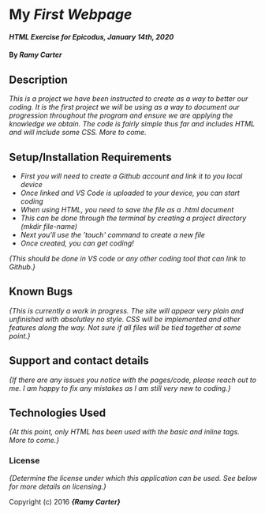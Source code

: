 # My _First Webpage_

#### _HTML Exercise for Epicodus, January 14th, 2020_

#### By _**Ramy Carter**_

## Description

_This is a project we have been instructed to create as a way to better our coding. It is the first project we will be using as a way to document our progression throughout the program and ensure we are applying the knowledge we obtain. The code is fairly simple thus far and includes HTML and will include some CSS. More to come._

## Setup/Installation Requirements

* _First you will need to create a Github account and link it to you local device_
* _Once linked and VS Code is uploaded to your device, you can start coding_
* _When using HTML, you need to save the file as a .html document_
* _This can be done through the terminal by creating a project directory (mkdir file-name)_
* _Next you'll use the 'touch' command to create a new file_
* _Once created, you can get coding!_

_{This should be done in VS code or any other coding tool that can link to Github.}_

## Known Bugs

_{This is currently a work in progress. The site will appear very plain and unfinished with absolutley no style. CSS will be implemented and other features along the way. Not sure if all files will be tied together at some point.}_

## Support and contact details

_{If there are any issues you notice with the pages/code, please reach out to me. I am happy to fix any mistakes as I am still very new to coding.}_

## Technologies Used

_{At this point, only HTML has been used with the basic and inline tags. More to come.}_

### License

*{Determine the license under which this application can be used.  See below for more details on licensing.}*

Copyright (c) 2016 **_{Ramy Carter}_**